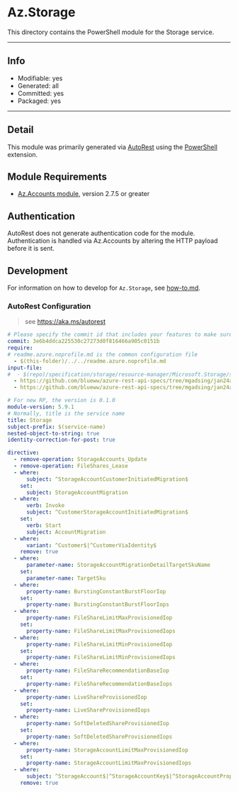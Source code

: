 <!-- region Generated -->
# Az.Storage
This directory contains the PowerShell module for the Storage service.

---
## Info
- Modifiable: yes
- Generated: all
- Committed: yes
- Packaged: yes

---
## Detail
This module was primarily generated via [AutoRest](https://github.com/Azure/autorest) using the [PowerShell](https://github.com/Azure/autorest.powershell) extension.

## Module Requirements
- [Az.Accounts module](https://www.powershellgallery.com/packages/Az.Accounts/), version 2.7.5 or greater

## Authentication
AutoRest does not generate authentication code for the module. Authentication is handled via Az.Accounts by altering the HTTP payload before it is sent.

## Development
For information on how to develop for `Az.Storage`, see [how-to.md](how-to.md).
<!-- endregion -->

### AutoRest Configuration
> see https://aka.ms/autorest

``` yaml
# Please specify the commit id that includes your features to make sure generated codes stable.
commit: 3e6b4ddca225530c27273d0f816466a905c0151b
require:
# readme.azure.noprofile.md is the common configuration file
  - $(this-folder)/../../readme.azure.noprofile.md
input-file:
#  - $(repo)/specification/storage/resource-manager/Microsoft.Storage/stable/2023-01-01/storage.json
  - https://github.com/blueww/azure-rest-api-specs/tree/mgadsing/jan24api/specification/storage/resource-manager/Microsoft.Storage/stable/2024-01-01/file.json
  - https://github.com/blueww/azure-rest-api-specs/tree/mgadsing/jan24api/specification/storage/resource-manager/Microsoft.Storage/stable/2024-01-01/storage.json

# For new RP, the version is 0.1.0
module-version: 5.9.1
# Normally, title is the service name
title: Storage
subject-prefix: $(service-name)
nested-object-to-string: true
identity-correction-for-post: true

directive:
  - remove-operation: StorageAccounts_Update
  - remove-operation: FileShares_Lease
  - where:
      subject: ^StorageAccountCustomerInitiatedMigration$
    set:
      subject: StorageAccountMigration
  - where:
      verb: Invoke
      subject: ^CustomerStorageAccountInitiatedMigration$
    set:
      verb: Start
      subject: AccountMigration
  - where:
      variant: ^Customer$|^CustomerViaIdentity$
    remove: true
  - where:
      parameter-name: StorageAccountMigrationDetailTargetSkuName
    set:
      parameter-name: TargetSku  
  - where:
      property-name: BurstingConstantBurstFloorIop
    set:
      property-name: BurstingConstantBurstFloorIops
  - where:
      property-name: FileShareLimitMaxProvisionedIop 
    set:
      property-name: FileShareLimitMaxProvisionedIops
  - where:
      property-name: FileShareLimitMinProvisionedIop
    set:
      property-name: FileShareLimitMinProvisionedIops
  - where:
      property-name: FileShareRecommendationBaseIop
    set:
      property-name: FileShareRecommendationBaseIops
  - where:
      property-name: LiveShareProvisionedIop
    set:
      property-name: LiveShareProvisionedIops
  - where:
      property-name: SoftDeletedShareProvisionedIop
    set:
      property-name: SoftDeletedShareProvisionedIops
  - where:
      property-name: StorageAccountLimitMaxProvisionedIop
    set:
      property-name: StorageAccountLimitMaxProvisionedIops
  - where:
      subject: ^StorageAccount$|^StorageAccountKey$|^StorageAccountProperty$|^StorageAccountSas$|^StorageAccountServiceSas$|BlobInventoryPolicy$|^DeletedAccount$|^EncryptionScope$|^LocalUser$|^LocalUserKey$|^ManagementPolicy$|^ObjectReplicationPolicy$|^Sku$|^Usage$|^LocalUserPassword$|^AccountUserDelegationKey$|^AbortStorageAccountHierarchicalNamespaceMigration$|^HierarchicalStorageAccountNamespaceMigration$|^StorageAccountBlobRange$|^StorageAccountUserDelegationKey$|^StorageAccountNameAvailability$|^FileShare$|^FileServiceProperty$|^FileService$
    remove: true
```
